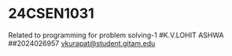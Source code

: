 # 24CSEN1031
Related to programming for problem solving-1
#K.V.LOHIT ASHWA
##2024026957
vkurapat@student.gitam.edu
